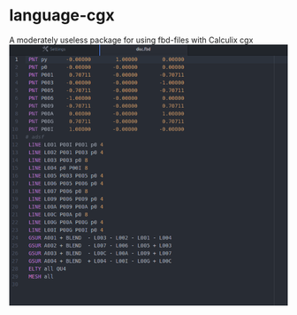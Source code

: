 # language-cgx
A moderately useless package for using fbd-files with Calculix cgx
![Lost Image?](https://raw.githubusercontent.com/fiziko/language-cgx/master/disc.fbd.png?raw=true "language-cgx")
